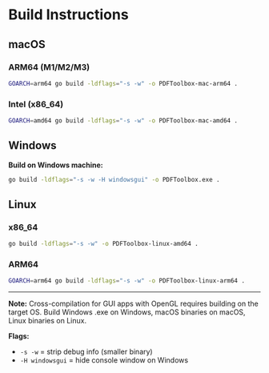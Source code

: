# Build Instructions

## macOS

### ARM64 (M1/M2/M3)
```bash
GOARCH=arm64 go build -ldflags="-s -w" -o PDFToolbox-mac-arm64 .
```

### Intel (x86_64)
```bash
GOARCH=amd64 go build -ldflags="-s -w" -o PDFToolbox-mac-amd64 .
```

## Windows

**Build on Windows machine:**
```bash
go build -ldflags="-s -w -H windowsgui" -o PDFToolbox.exe .
```

## Linux

### x86_64
```bash
go build -ldflags="-s -w" -o PDFToolbox-linux-amd64 .
```

### ARM64
```bash
GOARCH=arm64 go build -ldflags="-s -w" -o PDFToolbox-linux-arm64 .
```

---

**Note:** Cross-compilation for GUI apps with OpenGL requires building on the target OS. Build Windows .exe on Windows, macOS binaries on macOS, Linux binaries on Linux.

**Flags:**
- `-s -w` = strip debug info (smaller binary)
- `-H windowsgui` = hide console window on Windows


